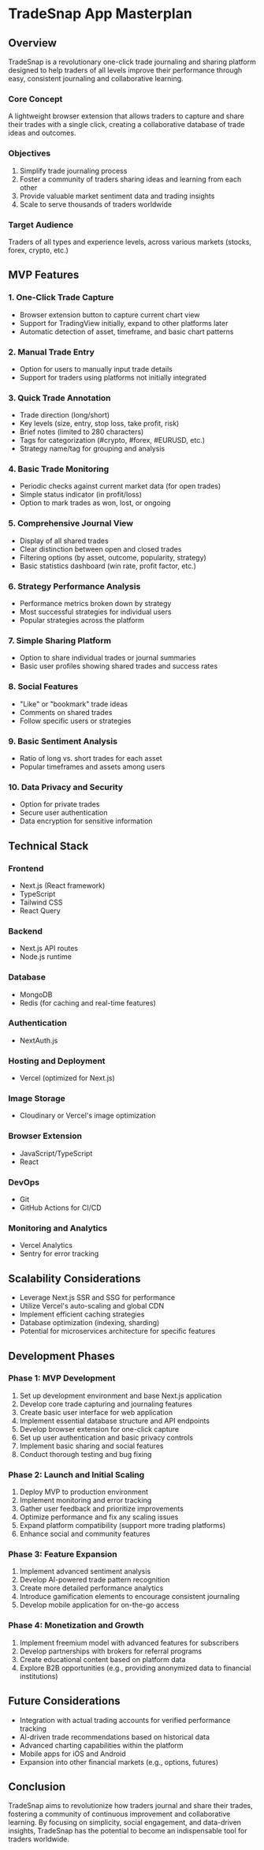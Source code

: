 # TradeSnap App Masterplan

## Overview
TradeSnap is a revolutionary one-click trade journaling and sharing platform designed to help traders of all levels improve their performance through easy, consistent journaling and collaborative learning.

### Core Concept
A lightweight browser extension that allows traders to capture and share their trades with a single click, creating a collaborative database of trade ideas and outcomes.

### Objectives
1. Simplify trade journaling process
2. Foster a community of traders sharing ideas and learning from each other
3. Provide valuable market sentiment data and trading insights
4. Scale to serve thousands of traders worldwide

### Target Audience
Traders of all types and experience levels, across various markets (stocks, forex, crypto, etc.)

## MVP Features

### 1. One-Click Trade Capture
- Browser extension button to capture current chart view
- Support for TradingView initially, expand to other platforms later
- Automatic detection of asset, timeframe, and basic chart patterns

### 2. Manual Trade Entry
- Option for users to manually input trade details
- Support for traders using platforms not initially integrated

### 3. Quick Trade Annotation
- Trade direction (long/short)
- Key levels (size, entry, stop loss, take profit, risk)
- Brief notes (limited to 280 characters)
- Tags for categorization (#crypto, #forex, #EURUSD, etc.)
- Strategy name/tag for grouping and analysis

### 4. Basic Trade Monitoring
- Periodic checks against current market data (for open trades)
- Simple status indicator (in profit/loss)
- Option to mark trades as won, lost, or ongoing

### 5. Comprehensive Journal View
- Display of all shared trades
- Clear distinction between open and closed trades
- Filtering options (by asset, outcome, popularity, strategy)
- Basic statistics dashboard (win rate, profit factor, etc.)

### 6. Strategy Performance Analysis
- Performance metrics broken down by strategy
- Most successful strategies for individual users
- Popular strategies across the platform

### 7. Simple Sharing Platform
- Option to share individual trades or journal summaries
- Basic user profiles showing shared trades and success rates

### 8. Social Features
- "Like" or "bookmark" trade ideas
- Comments on shared trades
- Follow specific users or strategies

### 9. Basic Sentiment Analysis
- Ratio of long vs. short trades for each asset
- Popular timeframes and assets among users

### 10. Data Privacy and Security
- Option for private trades
- Secure user authentication
- Data encryption for sensitive information

## Technical Stack

### Frontend
- Next.js (React framework)
- TypeScript
- Tailwind CSS
- React Query

### Backend
- Next.js API routes
- Node.js runtime

### Database
- MongoDB
- Redis (for caching and real-time features)

### Authentication
- NextAuth.js

### Hosting and Deployment
- Vercel (optimized for Next.js)

### Image Storage
- Cloudinary or Vercel's image optimization

### Browser Extension
- JavaScript/TypeScript
- React

### DevOps
- Git
- GitHub Actions for CI/CD

### Monitoring and Analytics
- Vercel Analytics
- Sentry for error tracking

## Scalability Considerations
- Leverage Next.js SSR and SSG for performance
- Utilize Vercel's auto-scaling and global CDN
- Implement efficient caching strategies
- Database optimization (indexing, sharding)
- Potential for microservices architecture for specific features

## Development Phases

### Phase 1: MVP Development
1. Set up development environment and base Next.js application
2. Develop core trade capturing and journaling features
3. Create basic user interface for web application
4. Implement essential database structure and API endpoints
5. Develop browser extension for one-click capture
6. Set up user authentication and basic privacy controls
7. Implement basic sharing and social features
8. Conduct thorough testing and bug fixing

### Phase 2: Launch and Initial Scaling
1. Deploy MVP to production environment
2. Implement monitoring and error tracking
3. Gather user feedback and prioritize improvements
4. Optimize performance and fix any scaling issues
5. Expand platform compatibility (support more trading platforms)
6. Enhance social and community features

### Phase 3: Feature Expansion
1. Implement advanced sentiment analysis
2. Develop AI-powered trade pattern recognition
3. Create more detailed performance analytics
4. Introduce gamification elements to encourage consistent journaling
5. Develop mobile application for on-the-go access

### Phase 4: Monetization and Growth
1. Implement freemium model with advanced features for subscribers
2. Develop partnerships with brokers for referral programs
3. Create educational content based on platform data
4. Explore B2B opportunities (e.g., providing anonymized data to financial institutions)

## Future Considerations
- Integration with actual trading accounts for verified performance tracking
- AI-driven trade recommendations based on historical data
- Advanced charting capabilities within the platform
- Mobile apps for iOS and Android
- Expansion into other financial markets (e.g., options, futures)

## Conclusion
TradeSnap aims to revolutionize how traders journal and share their trades, fostering a community of continuous improvement and collaborative learning. By focusing on simplicity, social engagement, and data-driven insights, TradeSnap has the potential to become an indispensable tool for traders worldwide.
